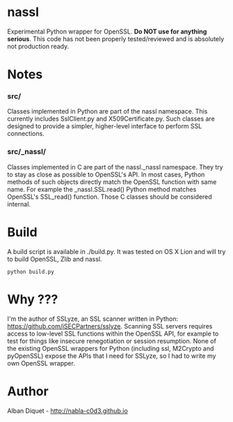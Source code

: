 nassl
=====

Experimental Python wrapper for OpenSSL. **Do NOT use for anything serious**. This code has not been properly tested/reviewed and is absolutely not production ready.


Notes
=====

### src/

Classes implemented in Python are part of the nassl namespace. This currently includes SslClient.py and X509Certificate.py. Such classes are designed to provide a simpler, higher-level interface to perform SSL connections.

### src/_nassl/

Classes implemented in C are part of the nassl._nassl namespace. They try to stay as close as possible to OpenSSL's API. In most cases, Python methods of such objects directly match the OpenSSL function with same name. For example the _nassl.SSL.read() Python method matches OpenSSL's SSL_read() function. Those C classes should be considered internal.


Build
=====

A build script is available in ./build.py. It was tested on OS X Lion and will try to build OpenSSL, Zlib and nassl.

	python build.py


Why ???
=======

I'm the author of SSLyze, an SSL scanner written in Python: https://github.com/iSECPartners/sslyze. Scanning SSL servers requires access to low-level SSL functions within the OpenSSL API, for example to test for things like insecure renegotiation or session resumption. None of the existing OpenSSL wrappers for Python (including ssl, M2Crypto and pyOpenSSL) expose the APIs that I need for SSLyze, so I had to write my own OpenSSL wrapper.


Author
======

Alban Diquet - http://nabla-c0d3.github.io
